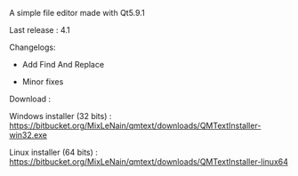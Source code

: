 A simple file editor made with Qt5.9.1

Last release : 4.1


Changelogs:

- Add Find And Replace

- Minor fixes


Download :


Windows installer (32 bits) : https://bitbucket.org/MixLeNain/qmtext/downloads/QMTextInstaller-win32.exe


Linux installer (64 bits) : https://bitbucket.org/MixLeNain/qmtext/downloads/QMTextInstaller-linux64
